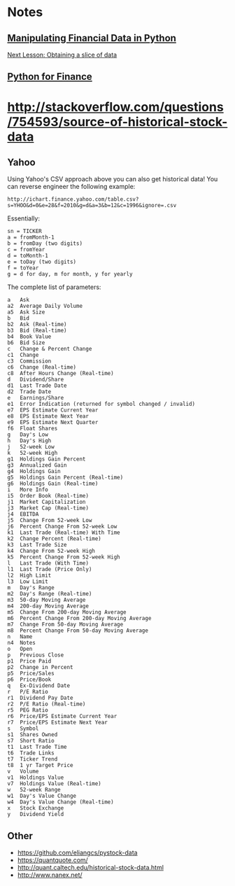 # Notes

## [Manipulating Financial Data in Python](https://classroom.udacity.com/courses/ud501)

[Next Lesson: Obtaining a slice of data](https://classroom.udacity.com/courses/ud501/lessons/3975568860/concepts/40014488790923)

## [Python for Finance](https://www.evernote.com/shard/s442/res/12a04e02-8600-48b8-8903-5d0bd824c0d9)

# http://stackoverflow.com/questions/754593/source-of-historical-stock-data

## Yahoo

Using Yahoo's CSV approach above you can also get historical data! You can reverse engineer the following example:

```
http://ichart.finance.yahoo.com/table.csv?s=YHOO&d=0&e=28&f=2010&g=d&a=3&b=12&c=1996&ignore=.csv
```


Essentially:

```
sn = TICKER
a = fromMonth-1
b = fromDay (two digits)
c = fromYear
d = toMonth-1
e = toDay (two digits)
f = toYear
g = d for day, m for month, y for yearly
```

The complete list of parameters:

```
a   Ask
a2  Average Daily Volume
a5  Ask Size
b   Bid
b2  Ask (Real-time)
b3  Bid (Real-time)
b4  Book Value
b6  Bid Size
c   Change & Percent Change
c1  Change
c3  Commission
c6  Change (Real-time)
c8  After Hours Change (Real-time)
d   Dividend/Share
d1  Last Trade Date
d2  Trade Date
e   Earnings/Share
e1  Error Indication (returned for symbol changed / invalid)
e7  EPS Estimate Current Year
e8  EPS Estimate Next Year
e9  EPS Estimate Next Quarter
f6  Float Shares
g   Day's Low
h   Day's High
j   52-week Low
k   52-week High
g1  Holdings Gain Percent
g3  Annualized Gain
g4  Holdings Gain
g5  Holdings Gain Percent (Real-time)
g6  Holdings Gain (Real-time)
i   More Info
i5  Order Book (Real-time)
j1  Market Capitalization
j3  Market Cap (Real-time)
j4  EBITDA
j5  Change From 52-week Low
j6  Percent Change From 52-week Low
k1  Last Trade (Real-time) With Time
k2  Change Percent (Real-time)
k3  Last Trade Size
k4  Change From 52-week High
k5  Percent Change From 52-week High
l   Last Trade (With Time)
l1  Last Trade (Price Only)
l2  High Limit
l3  Low Limit
m   Day's Range
m2  Day's Range (Real-time)
m3  50-day Moving Average
m4  200-day Moving Average
m5  Change From 200-day Moving Average
m6  Percent Change From 200-day Moving Average
m7  Change From 50-day Moving Average
m8  Percent Change From 50-day Moving Average
n   Name
n4  Notes
o   Open
p   Previous Close
p1  Price Paid
p2  Change in Percent
p5  Price/Sales
p6  Price/Book
q   Ex-Dividend Date
r   P/E Ratio
r1  Dividend Pay Date
r2  P/E Ratio (Real-time)
r5  PEG Ratio
r6  Price/EPS Estimate Current Year
r7  Price/EPS Estimate Next Year
s   Symbol
s1  Shares Owned
s7  Short Ratio
t1  Last Trade Time
t6  Trade Links
t7  Ticker Trend
t8  1 yr Target Price
v   Volume
v1  Holdings Value
v7  Holdings Value (Real-time)
w   52-week Range
w1  Day's Value Change
w4  Day's Value Change (Real-time)
x   Stock Exchange
y   Dividend Yield
```

## Other

- https://github.com/eliangcs/pystock-data
- https://quantquote.com/
- http://quant.caltech.edu/historical-stock-data.html
- http://www.nanex.net/